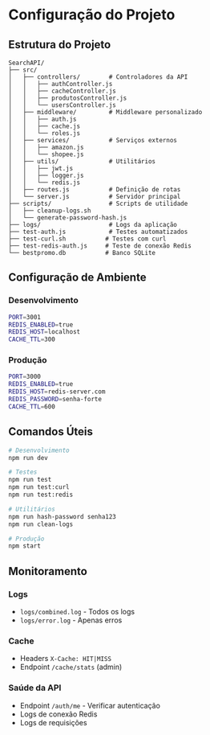 # Configuração do Projeto

## Estrutura do Projeto

```
SearchAPI/
├── src/
│   ├── controllers/        # Controladores da API
│   │   ├── authController.js
│   │   ├── cacheController.js
│   │   ├── produtosController.js
│   │   └── usersController.js
│   ├── middleware/         # Middleware personalizado
│   │   ├── auth.js
│   │   ├── cache.js
│   │   └── roles.js
│   ├── services/           # Serviços externos
│   │   ├── amazon.js
│   │   └── shopee.js
│   ├── utils/              # Utilitários
│   │   ├── jwt.js
│   │   ├── logger.js
│   │   └── redis.js
│   ├── routes.js           # Definição de rotas
│   └── server.js           # Servidor principal
├── scripts/                # Scripts de utilidade
│   ├── cleanup-logs.sh
│   └── generate-password-hash.js
├── logs/                   # Logs da aplicação
├── test-auth.js            # Testes automatizados
├── test-curl.sh           # Testes com curl
├── test-redis-auth.js     # Teste de conexão Redis
└── bestpromo.db           # Banco SQLite
```

## Configuração de Ambiente

### Desenvolvimento
```bash
PORT=3001
REDIS_ENABLED=true
REDIS_HOST=localhost
CACHE_TTL=300
```

### Produção
```bash
PORT=3000
REDIS_ENABLED=true
REDIS_HOST=redis-server.com
REDIS_PASSWORD=senha-forte
CACHE_TTL=600
```

## Comandos Úteis

```bash
# Desenvolvimento
npm run dev

# Testes
npm run test
npm run test:curl
npm run test:redis

# Utilitários
npm run hash-password senha123
npm run clean-logs

# Produção
npm start
```

## Monitoramento

### Logs
- `logs/combined.log` - Todos os logs
- `logs/error.log` - Apenas erros

### Cache
- Headers `X-Cache: HIT|MISS`
- Endpoint `/cache/stats` (admin)

### Saúde da API
- Endpoint `/auth/me` - Verificar autenticação
- Logs de conexão Redis
- Logs de requisições

